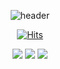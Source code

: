 <div align="center">

![header](https://capsule-render.vercel.app/api?type=waving&color=auto&height=300&section=header&text=Welcome&fontSize=70&desc=sowon's%20GitHub%20Profile)
<div align="center">
 
[![Hits](https://hits.seeyoufarm.com/api/count/incr/badge.svg?url=https%3A%2F%2Fgithub.com%2FWish-baek&count_bg=%23699142&title_bg=%239FB346&icon=smugmug.svg&icon_color=%23FFFFFF&title=hits&edge_flat=false)](https://hits.seeyoufarm.com)
</div>

 <img src="https://img.shields.io/badge/JAVA-green?style=for-the-badge&logo=appveyor&logoColor=CC6699"/>
 <img src="https://img.shields.io/badge/Vue-green?style=for-the-badge&logo=#4FC08D&logoColor=CC6699"/>
 <img src="https://img.shields.io/badge/Spring-green?style=for-the-badge&logo=appveyor&logoColor=CC6699"/>
